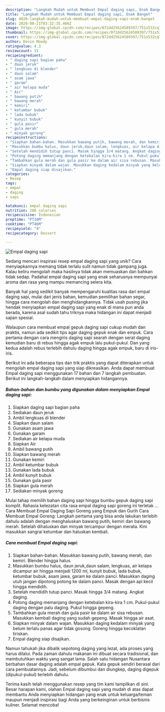 ```yaml
---
description: "Langkah Mudah untuk Membuat Empal daging sapi, Enak Banget"
title: "Langkah Mudah untuk Membuat Empal daging sapi, Enak Banget"
slug: 4020-langkah-mudah-untuk-membuat-empal-daging-sapi-enak-banget
date: 2020-08-21T03:32:35.466Z
image: https://img-global.cpcdn.com/recipes/072dd25624589397/751x532cq70/empal-daging-sapi-foto-resep-utama.jpg
thumbnail: https://img-global.cpcdn.com/recipes/072dd25624589397/751x532cq70/empal-daging-sapi-foto-resep-utama.jpg
cover: https://img-global.cpcdn.com/recipes/072dd25624589397/751x532cq70/empal-daging-sapi-foto-resep-utama.jpg
author: Devin Moody
ratingvalue: 4.3
reviewcount: 15
recipeingredient:
- " daging sapi bagian paha"
- " daun jeruk"
- " lengkuas di blender"
- " daun salam"
- " asam jawa"
- " garam"
- " air kelapa muda"
- " Air"
- " bawang putih"
- " bawang merah"
- " kemiri"
- " ketumbar bubuk"
- " lada bubuk"
- " kunyit bubuk"
- " gula pasir"
- " gula merah"
- " minyak goreng"
recipeinstructions:
- "Siapkan bahan-bahan. Masukkan bawang putih, bawang merah, dan kemiri. Blender hingga halus."
- "Masukkan bumbu halus, daun jeruk,daun salam, lengkuas, air kelapa dicampur air hingga menjadi 1200 ml, kunyit bubuk, lada bubuk, ketumbar bubuk, asam jawa, garam ke dalam panci. Masukkan daging utuh jangan dipotong potong ke dalam panci. Masak dengan api kecil hingga mendidih."
- "Setelah mendidih tutup panci. Masak hingga 3/4 matang. Angkat daging."
- "Potong daging memanjang dengan ketebalan kira-kira 1 cm. Pukul-pukul daging dengan palu daging. Pukul hingga gepeng."
- "Tambahkan gula merah dan gula pasir ke dalam air sisa rebusan. Masukkan kembali daging yang sudah gepeng. Masak hingga air asat."
- "Siapkan minyak dalam wajan. Masukkan daging kedalam minyak yang belum terlalu panas agar tidak gosong. Goreng hingga kecoklatan tiriskan."
- "Empal daging siap disajikan."
categories:
- Resep
tags:
- empal
- daging
- sapi

katakunci: empal daging sapi 
nutrition: 286 calories
recipecuisine: Indonesian
preptime: "PT16M"
cooktime: "PT46M"
recipeyield: "4"
recipecategory: Dessert

---
```



![Empal daging sapi](https://img-global.cpcdn.com/recipes/072dd25624589397/751x532cq70/empal-daging-sapi-foto-resep-utama.jpg)

Sedang mencari inspirasi resep empal daging sapi yang unik? Cara menyiapkannya memang tidak terlalu sulit namun tidak gampang juga. Kalau keliru mengolah maka hasilnya tidak akan memuaskan dan bahkan tidak sedap. Padahal empal daging sapi yang enak seharusnya mempunyai aroma dan rasa yang mampu memancing selera kita.

Banyak hal yang sedikit banyak mempengaruhi kualitas rasa dari empal daging sapi, mulai dari jenis bahan, kemudian pemilihan bahan segar, hingga cara mengolah dan menghidangkannya. Tidak usah pusing jika hendak menyiapkan empal daging sapi yang enak di mana pun anda berada, karena asal sudah tahu triknya maka hidangan ini dapat menjadi sajian spesial.

Walaupun cara membuat empal gepuk daging sapi cukup mudah dan praktis, namun ada sedikit tips agar daging gepuk enak dan empuk. Cara pertama dengan cara mengiris daging sapi searah dengan serat daging kemudian baru di rebus hingga agak empuk lalu pukul-pukul. Dan yang kedua adalah rebus terlebih dahulu daging hingga agak empuk, baru di iris-iris.


Berikut ini ada beberapa tips dan trik praktis yang dapat diterapkan untuk mengolah empal daging sapi yang siap dikreasikan. Anda dapat membuat Empal daging sapi menggunakan 17 bahan dan 7 langkah pembuatan. Berikut ini langkah-langkah dalam menyiapkan hidangannya.

<!--inarticleads1-->

##### Bahan-bahan dan bumbu yang digunakan dalam menyiapkan Empal daging sapi:

1. Siapkan  daging sapi bagian paha
1. Sediakan  daun jeruk
1. Ambil  lengkuas di blender
1. Siapkan  daun salam
1. Gunakan  asam jawa
1. Gunakan  garam
1. Sediakan  air kelapa muda
1. Siapkan  Air
1. Ambil  bawang putih
1. Siapkan  bawang merah
1. Gunakan  kemiri
1. Ambil  ketumbar bubuk
1. Gunakan  lada bubuk
1. Ambil  kunyit bubuk
1. Gunakan  gula pasir
1. Siapkan  gula merah
1. Sediakan  minyak goreng


Mulai tahap memilih bahan daging sapi hingga bumbu gepuk daging sapi komplit. Rahasia kelezatan cita rasa empal daging sapi goreng ini terletak … Cara Membuat Empal Daging Sapi Goreng yang Empuk dan Gurih Cara Membuat Empal Goreng: Langkah pertama yang bisa anda lakukan terlebih dahulu adalah dengan menghaluskan bawang putih, kemiri dan bawang merah. Setelah dihaluskan dan minyak tercampur dengan merata. Kini masukkan sangrai ketumbar dan haluskan kembali. 

<!--inarticleads2-->

##### Cara membuat Empal daging sapi:

1. Siapkan bahan-bahan. Masukkan bawang putih, bawang merah, dan kemiri. Blender hingga halus.
1. Masukkan bumbu halus, daun jeruk,daun salam, lengkuas, air kelapa dicampur air hingga menjadi 1200 ml, kunyit bubuk, lada bubuk, ketumbar bubuk, asam jawa, garam ke dalam panci. Masukkan daging utuh jangan dipotong potong ke dalam panci. Masak dengan api kecil hingga mendidih.
1. Setelah mendidih tutup panci. Masak hingga 3/4 matang. Angkat daging.
1. Potong daging memanjang dengan ketebalan kira-kira 1 cm. Pukul-pukul daging dengan palu daging. Pukul hingga gepeng.
1. Tambahkan gula merah dan gula pasir ke dalam air sisa rebusan. Masukkan kembali daging yang sudah gepeng. Masak hingga air asat.
1. Siapkan minyak dalam wajan. Masukkan daging kedalam minyak yang belum terlalu panas agar tidak gosong. Goreng hingga kecoklatan tiriskan.
1. Empal daging siap disajikan.


Namun tahukah jika dibalik sepotong daging yang lezat, ada proses yang harus dilalui. Pada zaman dahulu makanan ini dibuat secara tradisional, dan membutuhkan waktu yang sangat lama. Salah satu hidangan Nusantara berbahan dasar daging adalah empal gepuk. Kata gepuk sendiri berasal dari cara pembuatannya. Jadi, sebelum dibumbui dan diungkep, daging digepuk (dipukul-pukul) terlebih dahulu. 

Terima kasih telah menggunakan resep yang tim kami tampilkan di sini. Besar harapan kami, olahan Empal daging sapi yang mudah di atas dapat membantu Anda menyiapkan hidangan yang enak untuk keluarga/teman maupun menjadi inspirasi bagi Anda yang berkeinginan untuk berbisnis kuliner. Selamat mencoba!
